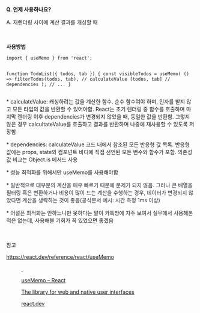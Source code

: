 <p data-ke-size="size18"><b>Q. 언제 사용하나요?</b></p>
<p data-ke-size="size16">A. 재렌더링 사이에 계산 결과를 캐싱할 때</p>
<p data-ke-size="size16">&nbsp;</p>
<p data-ke-size="size18"><b>사용방법</b></p>
<pre id="code_1727940167011" class="javascript" data-ke-language="javascript" data-ke-type="codeblock"><code>import { useMemo } from 'react';

function TodoList({ todos, tab }) {
  const visibleTodos = useMemo(
    () =&gt; filterTodos(todos, tab),  // calculateValue
    [todos, tab]  // dependencies
  );
  // ...
}</code></pre>
<p data-ke-size="size16">* calculateValue: 캐싱하려는 값을 계산한 함수. 순수 함수여야 하며, 인자를 받지 않고 모든 타입의 값을 반환할 수 있어야함. React는 초기 렌더링 중 함수를 호출하며 마지막 렌더링 이후 dependencies가 변경되지 않았을 때, 동일한 값을 반환함. 그렇지 않은 경우 calcultateValue를 호출하고 결과를 반환하며 나중에 재사용할 수 있도록 저장함</p>
<p data-ke-size="size16">* dependencies: calculateValue 코드 내에서 참조된 모든 반응형 값 목록. 반응형 값에는 props, state와 컴포넌트 바디에 직접 선언된 모든 변수와 함수가 포함. 의존성 값 비교는 Object.is 메서드 사용</p>
<p data-ke-size="size16">* 성능 최적화를 위해서만 useMemo를 사용해야함</p>
<p data-ke-size="size16">* <span style="background-color: #ffffff; color: #23272f; text-align: start;">일반적으로 대부분의 계산을 매우 빠르기 때문에 문제가 되지 않음. 그러나 큰 배열을 필터링 혹은 변환하거나 비용이 많이 드는 계산을 수행하는 경우, 데이터가 변경되지 않았다면 계산을 생략하는 것이 좋음(공식문서 예시: 시간 측정 1ms 이상)</span></p>
<p data-ke-size="size16">* 어설픈 최적화는 안하느니만 못하다는 말이 카톡방에 자주 보여서 실무에서 사용해본적은 없는데, 사용해볼 기회가 꼭 있었으면 좋겠음</p>
<p data-ke-size="size16">&nbsp;</p>
<p data-ke-size="size16">참고</p>
<p data-ke-size="size16"><a href="https://react.dev/reference/react/useMemo" target="_blank" rel="noopener&nbsp;noreferrer">https://react.dev/reference/react/useMemo</a></p>
<figure id="og_1727939836228" contenteditable="false" data-ke-type="opengraph" data-ke-align="alignCenter" data-og-type="website" data-og-title="useMemo &ndash; React" data-og-description="The library for web and native user interfaces" data-og-host="react.dev" data-og-source-url="https://react.dev/reference/react/useMemo" data-og-url="https://react.dev/reference/react/useMemo" data-og-image="https://scrap.kakaocdn.net/dn/ce3QRL/hyXeha8fM5/h7wP9dxuopuZvltqfK90xK/img.png?width=1080&amp;height=567&amp;face=0_0_1080_567,https://scrap.kakaocdn.net/dn/bk0BX9/hyXaylji8H/V4ffRV7pbveHgf6xXHRxR1/img.png?width=1080&amp;height=567&amp;face=0_0_1080_567"><a href="https://react.dev/reference/react/useMemo" target="_blank" rel="noopener" data-source-url="https://react.dev/reference/react/useMemo">
<div class="og-image" style="background-image: url('https://scrap.kakaocdn.net/dn/ce3QRL/hyXeha8fM5/h7wP9dxuopuZvltqfK90xK/img.png?width=1080&amp;height=567&amp;face=0_0_1080_567,https://scrap.kakaocdn.net/dn/bk0BX9/hyXaylji8H/V4ffRV7pbveHgf6xXHRxR1/img.png?width=1080&amp;height=567&amp;face=0_0_1080_567');">&nbsp;</div>
<div class="og-text">
<p class="og-title" data-ke-size="size16">useMemo &ndash; React</p>
<p class="og-desc" data-ke-size="size16">The library for web and native user interfaces</p>
<p class="og-host" data-ke-size="size16">react.dev</p>
</div>
</a></figure>
<p data-ke-size="size16">&nbsp;</p>